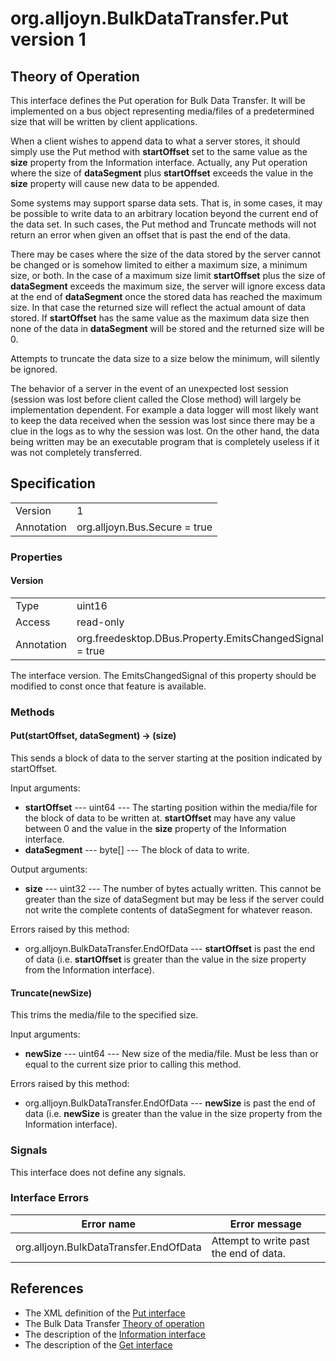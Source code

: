 # org.alljoyn.BulkDataTransfer.Put version 1

## Theory of Operation

This interface defines the Put operation for Bulk Data Transfer.  It will be
implemented on a bus object representing media/files of a predetermined size
that will be written by client applications.

When a client wishes to append data to what a server stores, it should simply
use the Put method with **startOffset** set to the same value as the **size**
property from the Information interface.  Actually, any Put operation where the
size of **dataSegment** plus **startOffset** exceeds the value in the **size**
property will cause new data to be appended.

Some systems may support sparse data sets.  That is, in some cases, it
may be possible to write data to an arbitrary location beyond the current end of
the data set.  In such cases, the Put method and Truncate methods will not
return an error when given an offset that is past the end of the data.

There may be cases where the size of the data stored by the server cannot be
changed or is somehow limited to either a maximum size, a minimum size, or both.
In the case of a maximum size limit **startOffset** plus the size of
**dataSegment** exceeds the maximum size, the server will ignore excess data at
the end of **dataSegment** once the stored data has reached the maximum size.
In that case the returned size will reflect the actual amount of data stored.
If **startOffset** has the same value as the maximum data size then none of the
data in **dataSegment** will be stored and the returned size will be 0.

Attempts to truncate the data size to a size below the minimum, will silently be
ignored.

The behavior of a server in the event of an unexpected lost session (session was
lost before client called the Close method) will largely be implementation
dependent.  For example a data logger will most likely want to keep the data
received when the session was lost since there may be a clue in the logs as to
why the session was lost.  On the other hand, the data being written may be an
executable program that is completely useless if it was not completely
transferred.



## Specification

|                       |                                                                       |
|-----------------------|-----------------------------------------------------------------------|
| Version               | 1                                                                     |
| Annotation            | org.alljoyn.Bus.Secure = true                                         |

### Properties

#### Version

|            |                                                                |
|------------|----------------------------------------------------------------|
| Type       | uint16                                                         |
| Access     | read-only                                                      |
| Annotation | org.freedesktop.DBus.Property.EmitsChangedSignal = true        |

The interface version.
The EmitsChangedSignal of this property should be modified to const once that
feature is available.


### Methods

#### Put(startOffset, dataSegment) -> (size)

This sends a block of data to the server starting at the position
indicated by startOffset.

Input arguments:

  * **startOffset** --- uint64 --- The starting position within the media/file
    for the block of data to be written at.  **startOffset** may have any value
    between 0 and the value in the **size** property of the Information
    interface.
  * **dataSegment** --- byte[] --- The block of data to write.

Output arguments:

  * **size** --- uint32 --- The number of bytes actually written.
    This cannot be greater than the size of dataSegment but may be
    less if the server could not write the complete contents of
    dataSegment for whatever reason.

Errors raised by this method:

 * org.alljoyn.BulkDataTransfer.EndOfData --- **startOffset** is past the end of
   data (i.e. **startOffset** is greater than the value in the size property
   from the Information interface).

#### Truncate(newSize)

This trims the media/file to the specified size.

Input arguments:

  * **newSize** --- uint64 --- New size of the media/file.  Must be
    less than or equal to the current size prior to calling this
    method.

Errors raised by this method:

 * org.alljoyn.BulkDataTransfer.EndOfData --- **newSize** is past the end of
   data (i.e. **newSize** is greater than the value in the size property from
   the Information interface).


### Signals

This interface does not define any signals.


### Interface Errors

| Error name                             | Error message                          |
|----------------------------------------|----------------------------------------|
| org.alljoyn.BulkDataTransfer.EndOfData | Attempt to write past the end of data. |


## References

 * The XML definition of the [Put interface](Put-v1.xml)
 * The Bulk Data Transfer [Theory of operation](theory-of-operation)
 * The description of the [Information interface](Information-v1)
 * The description of the [Get interface](Get-v1)

